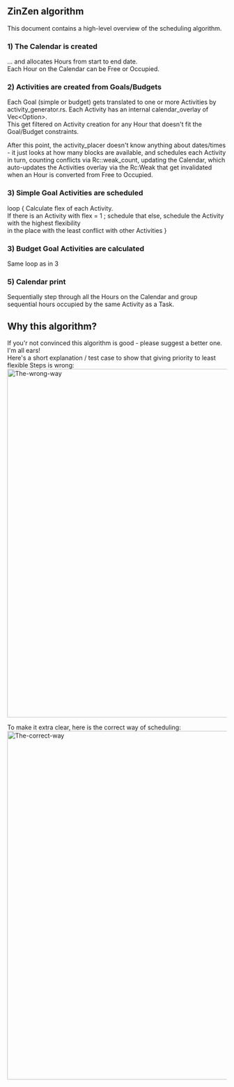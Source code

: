 ## ZinZen algorithm

This document contains a high-level overview of the scheduling algorithm.  

### 1) The Calendar is created

... and allocates Hours from start to end date.  
Each Hour on the Calendar can be Free or Occupied.

### 2) Activities are created from Goals/Budgets
Each Goal (simple or budget) gets translated to one or more Activities by activity_generator.rs.
Each Activity has an internal calendar_overlay of Vec<Option<Weak>>.  
This get filtered on Activity creation for any Hour that doesn't fit the Goal/Budget constraints.  

After this point, the activity_placer doesn't know anything about dates/times - it just looks at how many blocks are available, and schedules each Activity in turn, counting conflicts via Rc::weak_count, updating the Calendar, which auto-updates the Activities overlay via the Rc:Weak that get invalidated when an Hour is converted from Free to Occupied.

### 3) Simple Goal Activities are scheduled
loop {
  Calculate flex of each Activity.  
  If there is an Activity with flex = 1 ; schedule that
  else, schedule the Activity with the highest flexibility  
    in the place with the least conflict with other Activities
}

### 3) Budget Goal Activities are calculated

Same loop as in 3

### 5) Calendar print 
Sequentially step through all the Hours on the Calendar and group sequential hours occupied by the same Activity as a Task.


## Why this algorithm?
If you'r not convinced this algorithm is good - please suggest a better one. I'm all ears!  
Here's a short explanation / test case to show that giving priority to least flexible Steps is wrong:     
<img src="/documentation/functional/the-wrong-way-of-scheduling.png" alt="The-wrong-way" width="800"/>  

To make it extra clear, here is the correct way of scheduling:
<img src="/documentation/functional/the-correct-way-of-scheduling.png" alt="The-correct-way" width="800"/>  
